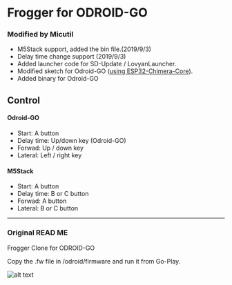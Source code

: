 # Frogger for ODROID-GO

### Modified by Micutil

- M5Stack support, added the bin file.(2019/9/3)
- Delay time change support (2019/9/3)  
- Added launcher code for SD-Update / LovyanLauncher.
- Modified sketch for Odroid-GO ([using ESP32-Chimera-Core](https://github.com/tobozo/ESP32-Chimera-Core)).
- Added binary for Odroid-GO

## Control

#### Odroid-GO

- Start: A button
- Delay time: Up/down key (Odroid-GO)
- Forwad: Up / down key
- Lateral: Left / right key 

#### M5Stack

- Start: A button
- Delay time: B or C button
- Forwad: A button
- Lateral: B or C button 


-------------------------
### Original READ ME

Frogger Clone for ODROID-GO

Copy the .fw file in /odroid/firmware and run it from Go-Play.

![alt text](https://raw.githubusercontent.com/pappani/Frogger_ODROID-GO/master/Screenshot.jpg)
